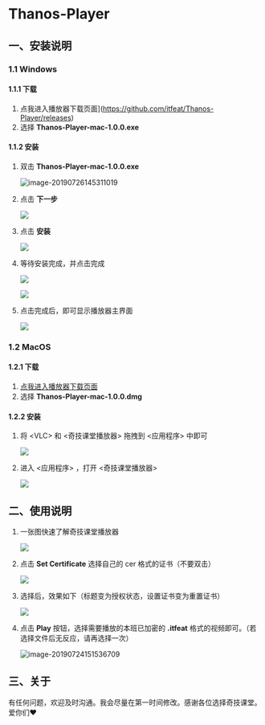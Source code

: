 # Thanos-Player

## 一、安装说明

### 1.1 Windows

#### 1.1.1 下载

1. 点我进入播放器下载页面](https://github.com/itfeat/Thanos-Player/releases)
2. 选择 **Thanos-Player-mac-1.0.0.exe**

#### 1.1.2 安装

1. 双击 **Thanos-Player-mac-1.0.0.exe**

   ![image-20190726145311019](http://ww2.sinaimg.cn/large/006tNc79ly1g5d8v1xbwzj30h20ck3z1.jpg)

2. 点击 **下一步**

   ![](http://ww4.sinaimg.cn/large/006tNc79ly1g5d8w5pnv5j30h30cfjrx.jpg)

3. 点击 **安装**

   ![](http://ww3.sinaimg.cn/large/006tNc79ly1g5d8x7kubsj30he0cmjry.jpg)

4. 等待安装完成，并点击完成

   ![](http://ww2.sinaimg.cn/large/006tNc79ly1g5d995xkhij30h40cfta6.jpg)

   ![](/Users/yoson/Desktop/006tNc79ly1g5d900pj2xj30h20cfq5a.png)

5. 点击完成后，即可显示播放器主界面

   ![](http://ww3.sinaimg.cn/large/006tNc79ly1g5d933roq8j30i80endg6.jpg)

### 1.2 MacOS

#### 1.2.1 下载

1. [点我进入播放器下载页面](https://github.com/itfeat/Thanos-Player/releases)
2. 选择 **Thanos-Player-mac-1.0.0.dmg**

#### 1.2.2 安装

1. 将 \<VLC> 和 <奇技课堂播放器> 拖拽到 <应用程序> 中即可

   ![](http://ww3.sinaimg.cn/large/006tNc79ly1g5axoqq3wfj30iu0bn76m.jpg)

2. 进入 <应用程序> ，打开 <奇技课堂播放器>

   ![](/Users/yoson/Desktop/006tNc79ly1g5axpt17yij30kw0h240j.png)

## 二、使用说明

1. 一张图快速了解奇技课堂播放器

   ![](http://ww4.sinaimg.cn/large/006tNc79ly1g5axxyedymj30ns0iaq6e.jpg)

2. 点击 **Set Certificate** 选择自己的 cer 格式的证书（不要双击）

   ![](http://ww3.sinaimg.cn/large/006tNc79ly1g5ay34zxy2j30nt0gzjyv.jpg)

3. 选择后，效果如下（标题变为授权状态，设置证书变为重置证书）

   ![](http://ww4.sinaimg.cn/large/006tNc79ly1g5ay3qtf0pj30kw0h2tas.jpg)

4. 点击 **Play** 按钮，选择需要播放的本班已加密的 **.itfeat** 格式的视频即可。（若选择文件后无反应，请再选择一次）

   ![image-20190724151536709](http://ww4.sinaimg.cn/large/006tNc79ly1g5ay9qbe8pj31is0u0dsv.jpg)

## 三、关于

有任何问题，欢迎及时沟通。我会尽量在第一时间修改。感谢各位选择奇技课堂。爱你们❤️